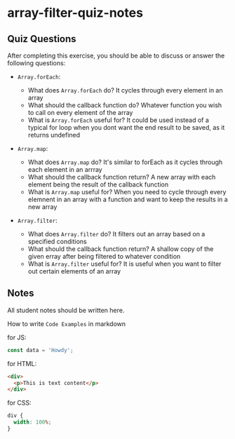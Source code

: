 # array-filter-quiz-notes

## Quiz Questions

After completing this exercise, you should be able to discuss or answer the following questions:

- `Array.forEach`:

  - What does `Array.forEach` do?
    It cycles through every element in an array
  - What should the callback function do?
    Whatever function you wish to call on every element of the array
  - What is `Array.forEach` useful for?
    It could be used instead of a typical for loop when you dont want the end result to be saved, as it returns undefined

- `Array.map`:

  - What does `Array.map` do?
    It's similar to forEach as it cycles through each element in an arrray
  - What should the callback function return?
    A new array with each element being the result of the callback function
  - What is `Array.map` useful for?
    When you need to cycle through every elemnent in an array with a function and want to keep the results in a new array

- `Array.filter`:
  - What does `Array.filter` do? It filters out an array based on a specified conditions
  - What should the callback function return? A shallow copy of the given erray after being filtered to whatever condition
  - What is `Array.filter` useful for?
    It is useful when you want to filter out certain elements of an array

## Notes

All student notes should be written here.

How to write `Code Examples` in markdown

for JS:

```javascript
const data = 'Howdy';
```

for HTML:

```html
<div>
  <p>This is text content</p>
</div>
```

for CSS:

```css
div {
  width: 100%;
}
```

